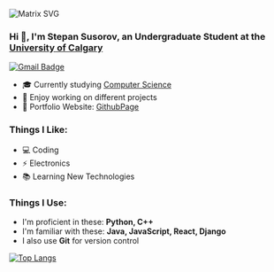 ![Matrix SVG](https://raw.githubusercontent.com/rodrigograca31/rodrigograca31/master/matrix.svg)

### Hi 👋, I'm Stepan Susorov, an Undergraduate Student at the <a href="https://www.ucalgary.ca/">University of Calgary</a>
[![Gmail Badge](https://img.shields.io/badge/-stepan.susorov@gmail.com-c14438?style=flat-square&logo=Gmail&logoColor=white&link=mailto:stepan.susorov@gmail.com)](mailto:stepan.susorov@gmail.com)
- 🎓 Currently studying <a href="https://science.ucalgary.ca/computer-science">Computer Science</a>
- 🔧 Enjoy working on different projects
- 🎯 Portfolio Website: [GithubPage](ba6yshark.github.io)

### Things I Like:
- 💻 Coding
- ⚡ Electronics
- 📚 Learning New Technologies

### Things I Use:
- I'm proficient in these:
  **Python, C++**
- I'm familiar with these:
  **Java, JavaScript, React, Django**
- I also use **Git** for version control

[![Top Langs](https://github-readme-stats-git-masterrstaa-rickstaa.vercel.app/api/top-langs/?username=ba6yshark&theme=dracula&layout=compact&langs_count=10)](https://github.com/anuraghazra/github-readme-stats)
